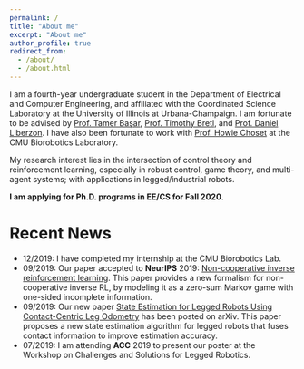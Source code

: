 ```yaml
---
permalink: /
title: "About me"
excerpt: "About me"
author_profile: true
redirect_from: 
  - /about/
  - /about.html
---
```


I am a fourth-year undergraduate student in the Department of Electrical and Computer Engineering, and affiliated with the Coordinated Science Laboratory at the University of Illinois at Urbana-Champaign. I am fortunate to be advised by [Prof. Tamer Başar](http://tamerbasar.csl.illinois.edu/), [Prof. Timothy Bretl](http://bretl.csl.illinois.edu/), and [Prof. Daniel Liberzon](http://liberzon.csl.illinois.edu/). I have also been fortunate to work with [Prof. Howie Choset](https://www.cs.cmu.edu/~./choset/) at the CMU Biorobotics Laboratory. 

My research interest lies in the intersection of control theory and reinforcement learning, especially in robust control, game theory, and multi-agent systems; with applications in legged/industrial robots.

**I am applying for Ph.D. programs in EE/CS for Fall 2020**.

Recent News
======
* 12/2019: I have completed my internship at the CMU Biorobotics Lab.   
* 09/2019: Our paper accepted to **NeurIPS** 2019: [Non-cooperative inverse reinforcement learning](https://arxiv.org/pdf/1911.04220.pdf). This paper provides a new formalism for non-cooperative inverse RL, by modeling it as a zero-sum Markov game with one-sided incomplete information.
* 09/2019: Our new paper [State Estimation for Legged Robots Using Contact-Centric Leg Odometry](https://arxiv.org/pdf/1911.05176.pdf) has been posted on arXiv. This paper proposes a new state estimation algorithm for legged robots that fuses contact information to improve estimation accuracy. 
* 07/2019: I am attending **ACC** 2019 to present our poster at the Workshop on Challenges and Solutions for Legged Robotics.